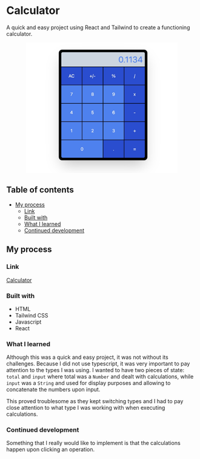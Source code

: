 # Calculator

A quick and easy project using React and Tailwind to create a functioning calculator.

<center>
<img src="./images/screenshot.jpg" width=400>
</center>


## Table of contents

- [My process](#my-process)
  - [Link](#link)
  - [Built with](#built-with)
  - [What I learned](#what-i-learned)
  - [Continued development](#continued-development)

## My process

### Link
 [Calculator](http://calculator-gm.vercel.app)

### Built with

- HTML
- Tailwind CSS
- Javascript
- React

### What I learned

Although this was a quick and easy project, it was not without its challenges.  Because I did not use typescript, it was very important to pay attention to the types I was using.  I wanted to have two pieces of state: `total` and `input` where total was a `Number` and dealt with calculations, while `input` was a `String` and used for display purposes and allowing to concatenate the numbers upon input.  

This proved troublesome as they kept switching types and I had to pay close attention to what type I was working with when executing calculations.

### Continued development

Something that I really would like to implement is that the calculations happen upon clicking an operation.